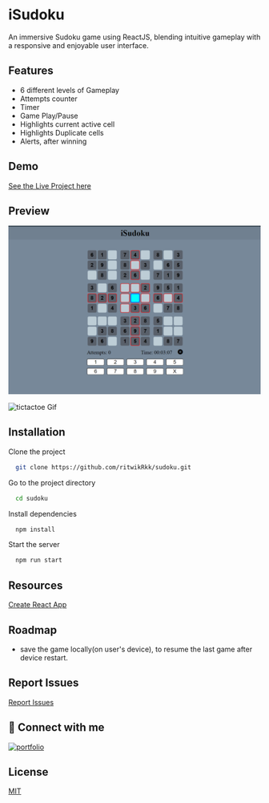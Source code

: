 
# iSudoku

An immersive Sudoku game using ReactJS, blending intuitive gameplay with a responsive and enjoyable user interface.

## Features

- 6 different levels of Gameplay
- Attempts counter
- Timer
- Game Play/Pause
- Highlights current active cell
- Highlights Duplicate cells
- Alerts, after winning


## Demo

[See the Live Project here](https://isudoku.vercel.app/)

## Preview
![tictactoe Screenshot](https://raw.githubusercontent.com/ritwikRkk/images-db/main/isudoku/isudoku.png)

![tictactoe Gif](https://raw.githubusercontent.com/ritwikRkk/images-db/main/isudoku/isudoku.gif)
## Installation

Clone the project

```bash
  git clone https://github.com/ritwikRkk/sudoku.git
```

Go to the project directory

```bash
  cd sudoku
```

Install dependencies

```bash
  npm install
```

Start the server

```bash
  npm run start
```


## Resources
[Create React App](https://create-react-app.dev/docs/getting-started)
## Roadmap

- save the game locally(on user's device), to resume the last game after device restart.


## Report Issues
[Report Issues](https://github.com/ritwikRkk/sudoku/issues/new)
## 🔗 Connect with me
[![portfolio](https://img.shields.io/badge/my_portfolio-000?style=for-the-badge&logo=ko-fi&logoColor=white)](https://portfolio-ritwik.vercel.app/)



## License

[MIT](https://choosealicense.com/licenses/mit/)

